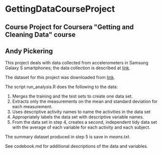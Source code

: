 # GettingDataCourseProject

## Course Project for Coursera "Getting and Cleaning Data" course

## Andy Pickering

This project deals with data collected from accelerometers in Samsung Galaxy S smartphones; the data collection is described at [link](http://archive.ics.uci.edu/ml/datasets/Human+Activity+Recognition+Using+Smartphones).

The dataset for this project was downloaded from [link](https://d396qusza40orc.cloudfront.net/getdata%2Fprojectfiles%2FUCI%20HAR%20Dataset.zip).

The script run_analysis.R does the following to the data:

1. Merges the training and the test sets to create one data set.
2. Extracts only the measurements on the mean and standard deviation for each measurement.
3. Uses descriptive activity names to name the activities in the data set
4. Appropriately labels the data set with descriptive variable names.
5. From the data set in step 4, creates a second, independent tidy data set with the average of each variable for each activity and each subject.

The summary dataset produced in step 5 is save in *means.txt*.

See codebook.md for additional descriptions of the data and variables.